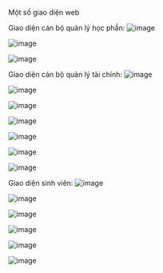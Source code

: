 Một số giao diện web

Giao diện cán bộ quản lý học phần:
![image](https://github.com/Dat5487/QuanLyHocPhi/assets/109160535/098379ea-1886-4a5c-b00b-860644a4b71b)

![image](https://github.com/Dat5487/QuanLyHocPhi/assets/109160535/33d3717c-cccc-4601-90d8-1965834271cd)

![image](https://github.com/Dat5487/QuanLyHocPhi/assets/109160535/b1c16a58-7e0a-4918-90ee-7d81c2f661af)

Giao diện cán bộ quản lý tài chính:
![image](https://github.com/Dat5487/QuanLyHocPhi/assets/109160535/b8967b6b-54ea-45e7-8473-1ad24a92e633)

![image](https://github.com/Dat5487/QuanLyHocPhi/assets/109160535/bafa271c-73ff-4452-9cf6-24caef646933)

![image](https://github.com/Dat5487/QuanLyHocPhi/assets/109160535/bf32c0da-a791-4308-aa5f-0f9014fd4a60)

![image](https://github.com/Dat5487/QuanLyHocPhi/assets/109160535/eb52b2a2-89f8-4989-9c0e-342a3798c7fa)

![image](https://github.com/Dat5487/QuanLyHocPhi/assets/109160535/5a10911f-b6dd-4edd-aba9-efd8776fea5d)

![image](https://github.com/Dat5487/QuanLyHocPhi/assets/109160535/6e94c0c4-dbcc-4d7f-8dcb-5fb248e3d767)

![image](https://github.com/Dat5487/QuanLyHocPhi/assets/109160535/06159f85-59a4-4e68-ba4e-6f4023b99265)

Giao diện sinh viên:
![image](https://github.com/Dat5487/QuanLyHocPhi/assets/109160535/82a651b1-9cf3-431f-818a-25dd3260dc56)

![image](https://github.com/Dat5487/QuanLyHocPhi/assets/109160535/c4e58483-e686-4f51-8e02-7c30efdca476)

![image](https://github.com/Dat5487/QuanLyHocPhi/assets/109160535/0cb9097a-206a-4997-9b6d-5dba290707a3)

![image](https://github.com/Dat5487/QuanLyHocPhi/assets/109160535/521d3554-8557-4f8e-b6b1-ac6c7437e9f6)

![image](https://github.com/Dat5487/QuanLyHocPhi/assets/109160535/758982dc-a458-49c6-8774-0421120b147b)

![image](https://github.com/Dat5487/QuanLyHocPhi/assets/109160535/6d2920ff-99e9-44e3-9d99-727c3ff10fa9)
